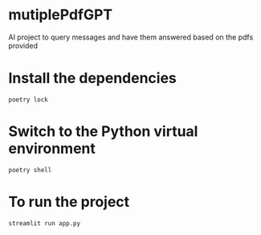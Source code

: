 # mutiplePdfGPT
AI project to query messages and have them answered based on the pdfs provided

# Install the dependencies
```code
poetry lock
```

# Switch to the Python virtual environment
```code
poetry shell
```

# To run the project
```code
streamlit run app.py 
```
